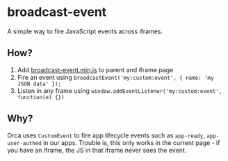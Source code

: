 # broadcast-event

A simple way to fire JavaScript events across iframes.

## How?

1. Add [broadcast-event.min.js](dist/broadcast-event.min.js) to parent and iframe page
2. Fire an event using `broadcastEvent('my:custom:event', { name: 'my JSON data' });`
3. Listen in any frame using `window.addEventListener('my:custom:event', function(e) {})`

## Why?

Orca uses `CustomEvent` to fire app lifecycle events such as `app-ready`, `app-user-authed` in our apps. Trouble is, this only works in the current page - if you have an iframe, the JS in that iframe never sees the event.

